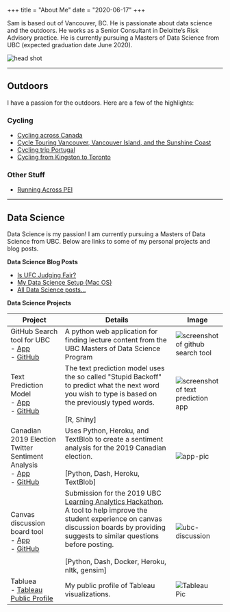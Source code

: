 +++
title = "About Me"
date = "2020-06-17"
+++

Sam is based out of Vancouver, BC. He is passionate about data science and the outdoors. He works as a Senior Consultant in Deloitte’s Risk Advisory practice. He is currently pursuing a Masters of Data Science from UBC (expected graduation date June 2020).

![head shot](https://i.imgur.com/vJsLglW.jpg)

---

## Outdoors

I have a passion for the outdoors. Here are a few of the highlights:

### Cycling

- [Cycling across Canada](http://samedwardes.com/2019-08-22-cycling-canada-main/)
- [Cycle Touring Vancouver, Vancouver Island, and the Sunshine Coast](http://samedwardes.com/2019-08-31-cycling-bc-coast/)
- [Cycling trip Portugal](http://samedwardes.com/2018-01-01-cycling-portugal/)
- [Cycling from Kingston to Toronto](http://samedwardes.com/2015-06-27-cycling-kingston-to/)


### Other Stuff

- [Running Across PEI](http://samedwardes.com/2012-09-09-running-pei/)

---

## Data Science

Data Science is my passion! I am currently pursuing a Masters of Data Science from UBC. Below are links to some of my personal projects and blog posts.

**Data Science Blog Posts**

- [Is UFC Judging Fair?](https://samedwardes.com/2020-05-31-is_the_ufc_fair/)
- [My Data Science Setup (Mac OS)](https://samedwardes.com/2020-06-08-datascience-setup/)
- [All Data Science posts...](https://samedwardes.com/tags/#data-science)

**Data Science Projects**

| Project                                                      | Details                                                      | Image                                                        |
| ------------------------------------------------------------ | ------------------------------------------------------------ | ------------------------------------------------------------ |
| GitHub Search tool for UBC<br />- [App](https://ubc-mds-github-search.herokuapp.com/)<br />- [GitHub](https://github.com/SamEdwardes/ubc-mds-github-search) | A python web application for finding lecture content from the UBC Masters of Data Science Program | ![screenshot of github search tool](https://imgur.com/VxdPOVl.png) |
| Text Prediction Model<br />- [App](https://samedwardes.shinyapps.io/text-prediction-model/)<br />- [GitHub](https://github.com/SamEdwardes/predictive-text-model-swift-key) | The text prediction model uses the so called "Stupid Backoff" to predict what the next word you wish to type is based on the previously typed words. <br /><br />[R, Shiny] | ![screenshot of text prediction app](https://i.imgur.com/igWgVTk.png) |
| Canadian 2019 Election Twitter Sentiment Analysis<br /> - [App](https://cdn-election-sent-app.herokuapp.com/)  <br />- [GitHub](https://github.com/SamEdwardes/sentiment-cdn-election) | Uses Python, Heroku, and TextBlob to create a sentiment analysis for the 2019 Canadian election.<br /><br />[Python, Dash, Heroku, TextBlob] | ![app-pic](https://imgur.com/Ya2cJJz.png)                    |
| Canvas discussion board tool<br />- [App](https://ubc-canvas-discussion-board.herokuapp.com/)<br />- [GitHub](https://github.com/SamEdwardes/MDS_Learning_Analytics)<br /> | Submission for the 2019 UBC [Learning Analytics Hackathon](https://learninganalytics.ubc.ca/for-students/hackathons/). A tool to help improve the student experience on canvas discussion boards by providing suggests to similar questions before posting.<br /><br />[Python, Dash, Docker, Heroku, nltk, gensim] | ![ubc-discussion](https://imgur.com/nLo6k5w.png)             |
| Tabluea<br />- [Tableau Public Profile](https://public.tableau.com/profile/sam.edwardes#!/) | My public profile of Tableau visualizations.                 | ![Tableau Pic](https://i.imgur.com/lxHkIfN.png)              |